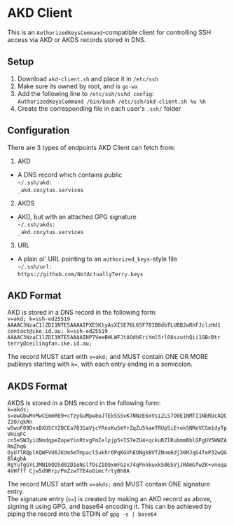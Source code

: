 # AKD Client
This is an `AuthorizedKeysCommand`-compatible client for controlling SSH access via AKD or AKDS records stored in DNS.  
  

## Setup
1. Download `akd-client.sh` and place it in `/etc/ssh`
2. Make sure its owned by root, and is `go-wx`
3. Add the following line to `/etc/ssh/sshd_config`:  
`AuthorizedKeysCommand /bin/bash /etc/ssh/akd-client.sh %u %h`
4. Create the corresponding file in each user's `.ssh/` folder
  

## Configuration
There are 3 types of endpoints AKD Client can fetch from:
1. AKD
- A DNS record which contains public   
`~/.ssh/akd:`  
`_akd.cocytus.services`  

2. AKDS
- AKD, but with an attached GPG signature  
`~/.ssh/akds:`  
`_akd.cocytus.services`  
3. URL
- A plain ol' URL pointing to an `authorized_keys`-style file  
`~/.ssh/url:`  
`https://github.com/NotActuallyTerry.keys`  
  

## AKD Format

AKD is stored in a DNS record in the following form:  
`v=akd; k=ssh-ed25519 AAAAC3NzaC1lZDI1NTE5AAAAIPXESKtyAsXISE76L65F78IB8dbTLUBB2wRhFJclzHd1 contact@ike.id.au; k=ssh-ed25519 AAAAC3NzaC1lZDI1NTE5AAAAINP7VeeBHLWFJtAOdbEriYml5rl08szuthQii1GBcBtr terry@ceilingfan.ike.id.au;`  

The record MUST start with `v=akd;` and MUST contain ONE OR MORE pubkeys starting with `k=`, with each entry ending in a semicolon.
  

## AKDS Format

AKDS is stored in a DNS record in the following form:  
`k=akds; s=owGbwMvMwCEmmR69+cfzyGuMpw8oJTEkSSSvK7NNzE6xVsi2LS7O0E1NMTI1NbRUcAQCZ2O/qkRn
w5woF09DvxBXU5CYZ0CEa7B3SaVjcYRnsKu5mY+ZqZu5haeTRUpSiE+ok5NReVCGm1dyTpVHiqFC
cn5eSWJyiUNmdqpeZopeYinRtvgFmIelpjp5+IS7eZU4+qckuRZlRubmmBblGFgUV5WWZARmZhq6
OyU7lRQplKQWFVU6JKdm5mTmpacl5ukhrOPqKGVhEONgkBVTZNnm6dj36MJqG4feP32wQGBlAgbA
RgYuTgGYCJMNI0OD5d02D1eNslfOsZIO9xmFGzx74qPnnkuxk5065VjJRAmGfwZK+vneqa4VHfff
Cjw5d9Rrp/PmZzwTTE4oOimcfrtyBh8A`  

The record MUST start with `v=akds;` and MUST contain ONE signature entry.  
The signature entry (`s=`) is created by making an AKD record as above, signing it using GPG, and base64 encoding it. This can be achieved by piping the record into the STDIN of `gpg -s | base64`